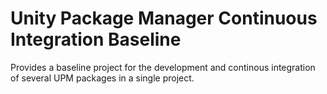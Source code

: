 # Unity Package Manager Continuous Integration Baseline
Provides a baseline project for the development and continous integration of several UPM packages in a single project.
